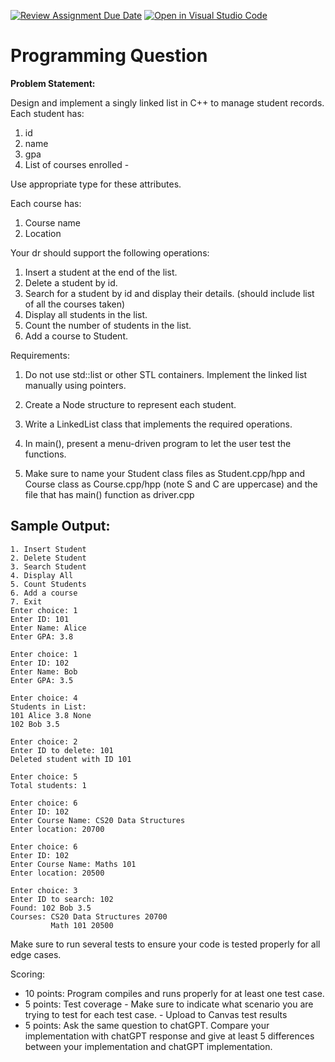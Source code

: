 [![Review Assignment Due Date](https://classroom.github.com/assets/deadline-readme-button-22041afd0340ce965d47ae6ef1cefeee28c7c493a6346c4f15d667ab976d596c.svg)](https://classroom.github.com/a/fxtoqfZ_)
[![Open in Visual Studio Code](https://classroom.github.com/assets/open-in-vscode-2e0aaae1b6195c2367325f4f02e2d04e9abb55f0b24a779b69b11b9e10269abc.svg)](https://classroom.github.com/online_ide?assignment_repo_id=20393130&assignment_repo_type=AssignmentRepo)
# Programming Question


**Problem Statement:**

Design and implement a singly linked list in C++ to manage student records. 
Each student has:
  1. id
  2. name
  3. gpa
  4. List of courses enrolled - 

Use appropriate type for these attributes. 

Each course has:
  1. Course name
  2. Location
     
Your dr should support the following operations:
  1. Insert a student at the end of the list.
  2. Delete a student by id.
  3. Search for a student by id and display their details. (should include list of all the courses taken)
  4. Display all students in the list.
  5. Count the number of students in the list.
  6. Add a course to Student.
     
Requirements:
  1. Do not use std::list or other STL containers. Implement the linked list manually using pointers.

  2. Create a Node structure to represent each student.
  
  3. Write a LinkedList class that implements the required operations.
  
  4. In main(), present a menu-driven program to let the user test the functions.
  5. Make sure to name your Student class files as Student.cpp/hpp and Course class as Course.cpp/hpp (note S and C are uppercase) and the file that has main() function as driver.cpp

  ## Sample Output:
  ```
1. Insert Student
2. Delete Student
3. Search Student
4. Display All
5. Count Students
6. Add a course
7. Exit
Enter choice: 1
Enter ID: 101
Enter Name: Alice
Enter GPA: 3.8

Enter choice: 1
Enter ID: 102
Enter Name: Bob
Enter GPA: 3.5

Enter choice: 4
Students in List:
101 Alice 3.8 None
102 Bob 3.5

Enter choice: 2
Enter ID to delete: 101
Deleted student with ID 101

Enter choice: 5
Total students: 1

Enter choice: 6
Enter ID: 102
Enter Course Name: CS20 Data Structures
Enter location: 20700

Enter choice: 6
Enter ID: 102
Enter Course Name: Maths 101
Enter location: 20500

Enter choice: 3
Enter ID to search: 102
Found: 102 Bob 3.5
  Courses: CS20 Data Structures 20700
           Math 101 20500 
  ```
Make sure to run several tests to ensure your code is tested properly for all edge cases.

Scoring:
  - 10 points: Program compiles and runs properly for at least one test case. 
  - 5 points: Test coverage - Make sure to indicate what scenario you are trying to test for each test case. - Upload to Canvas test results
  - 5 points: Ask the same question to chatGPT. Compare your implementation with chatGPT response and give at least 5 differences between your implementation and chatGPT implementation. 
